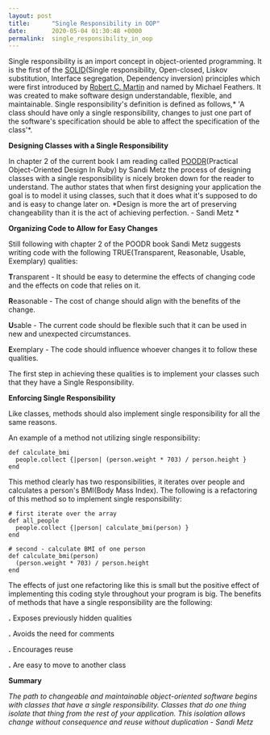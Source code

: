 ```yaml
---
layout: post
title:      "Single Responsibility in OOP"
date:       2020-05-04 01:30:48 +0000
permalink:  single_responsibility_in_oop
---
```



Single responsibility is an import concept in object-oriented programming. It is the first of the [SOLID](https://en.wikipedia.org/wiki/SOLID)(Single responsibility, Open-closed, Liskov substitution, Interface segregation,  Dependency inversion) principles which were first introduced by [Robert C. Martin](https://en.wikipedia.org/wiki/Robert_C._Martin) and named by Michael Feathers. It was created to make software design understandable, flexible, and maintainable. Single responsibility's  definition is defined as follows,* 'A class should have only a single responsibility, changes to just one part of the software's specification should be able to affect the specification of the class'*. 

**Designing Classes with a Single Responsibility**

In chapter 2 of the current book I am reading called [POODR](https://www.poodr.com/)(Practical Object-Oriented Design In Ruby) by Sandi Metz the process of designing classes with a single responsibility is nicely broken down for the reader to understand. The author states that when first designing your application the goal is to model it using classes, such that it does what it's supposed to do and is easy to change later on. *Design is more the art of preserving changeability than it is the act of achieving perfection. - Sandi Metz
*

**Organizing Code to Allow for Easy Changes**

Still following with chapter 2 of the POODR book Sandi Metz suggests writing code with the following TRUE(Transparent, Reasonable, Usable, Exemplary) qualities:

**T**ransparent - It should be easy to determine the effects of changing code and the effects on code that relies on it.

**R**easonable - The cost of change should align with the  benefits of the change.

**U**sable - The current code should be flexible such that it can be used in new and unexpected circumstances.

**E**xemplary - The code should influence whoever changes it to follow these qualities.

The first step in achieving these qualities is to implement your classes such that they have a Single Responsibility.


**Enforcing Single Responsibility**

Like classes, methods should also implement single responsibility for all the same reasons.

An example of a method not utilizing single responsibility:
```
def calculate_bmi
  people.collect {|person| (person.weight * 703) / person.height }
end
```
This method clearly has two responsibilities, it iterates over people and calculates a person's BMI(Body Mass Index).
The following is a refactoring of this method so to implement single responsibility:
```
# first iterate over the array
def all_people
  people.collect {|person| calculate_bmi(person) }
end 

# second - calculate BMI of one person
def calculate_bmi(person)
  (person.weight * 703) / person.height
end
```

The effects of just one refactoring like this is small but the positive effect of implementing this coding style throughout your program is big. The benefits of methods that have a single responsibility are the following:

**.** Exposes previously hidden qualities

**.** Avoids the need for comments 

**.** Encourages reuse 

**.** Are easy to move to another class


**Summary**

*The path to changeable and maintainable object-oriented software begins with classes that have a single responsibility. Classes that do one thing isolate that thing from the rest of your application. This isolation allows change without consequence and reuse without duplication - Sandi Metz*
